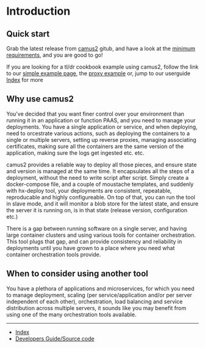 # Introduction

## Quick start
Grab the latest release from [camus2](https://github.com/helix-collective/hx-deploy-tool/releases) gitub, and have a look at the [minimum requirements](/hx-deploy-tool/userguide/1-welcome/5-minimum-requirements), and you are good to go!

If you are looking for a tl/dr cookbook example using camus2, follow the link to our [simple example page](/hx-deploy-tool/userguide/2-stepbystepexamples/1-basic-example), the [proxy example](/hx-deploy-tool/userguide/2-stepbystepexamples/2-proxy-example)
or, jump to our userguide [Index](/hx-deploy-tool/index.html) for more

## Why use camus2

You've decided that you want finer control over your environment than running it in an application or function PAAS, and you need to manage your deployments.
You have a single application or service, and when deploying, need to orcestrate various actions, such as deploying the containers to a single or multiple servers, setting up reverse proxies, managing associating certificates, making sure all the containers are the same version of the application, making sure the logs get ingested etc. etc.

camus2 provides a reliable way to deploy all those pieces, and ensure state and version is managed at the same time. It encapsulates all the steps of a deployment, without the need to write script after script. Simply create a docker-compose file, and a couple of moustache templates, and suddenly with hx-deploy tool, your deployments are consistent, repeatable, reproducable and highly configureable. On top of that, you can run the tool in slave mode, and it will monitor a blob store for the latest state, and ensure the server it is running on, is in that state (release version, configuration etc.)

There is a gap between running software on a single server, and having large container clusters and using various tools for container orchestration. This tool plugs that gap, and can provide consistency and reliability in deployments until you have grown to a place where you need what container orchestration tools provide.


## When to consider using another tool

You have a plethora of applications and microservices, for which you need to manage deployment, scaling (per service/application and/or per server independent of each other), orchestration, load balancing and service distribution across multiple servers,
it sounds like you may benefit from using one of the many orchestration tools available.

---

- [Index](/hx-deploy-tool/index)
- [Developers Guide/Source code](https://github.com/helix-collective/hx-deploy-tool)
